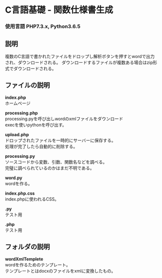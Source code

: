 # C言語基礎 - 関数仕様書生成

### 使用言語 PHP7.3.x, Python3.6.5

## 説明
複数のC言語で書かれたファイルをドロップし解析ボタンを押すとwordで出力され、ダウンロードされる。
ダウンロードするファイルが複数ある場合はzip形式でダウンロードされる。

## ファイルの説明

**index.php**  
ホームページ  

**processing.php**  
processing.pyを呼び出しwordのxmlファイルをダウンロード  
execを使いpythonを呼び出す。  

**upload.php**  
ドロップされたファイルを一時的にサーバーに保存する。  
処理が完了したら自動的に削除する。  

**processing.py**  
ソースコードから変数、引数、関数名などを調べる。  
完璧に調べられているのかはまだ不明である。  

**word.py**  
wordを作る。

**index.php.css**  
index.phpに使われるCSS。  

**.py**  
テスト用  

**.php**  
テスト用  

## フォルダの説明

**wordXmlTemplete**  
wordを作るためのテンプレート。  
テンプレートとはdocxのファイルをxmlに変換したもの。
